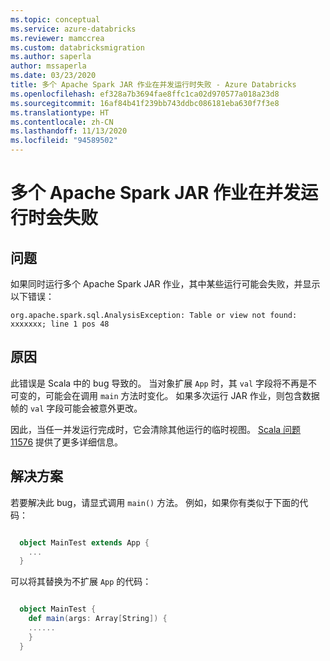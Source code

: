 ```yaml
---
ms.topic: conceptual
ms.service: azure-databricks
ms.reviewer: mamccrea
ms.custom: databricksmigration
ms.author: saperla
author: mssaperla
ms.date: 03/23/2020
title: 多个 Apache Spark JAR 作业在并发运行时失败 - Azure Databricks
ms.openlocfilehash: ef328a7b3694fae8ffc1ca02d970577a018a23d8
ms.sourcegitcommit: 16af84b41f239bb743ddbc086181eba630f7f3e8
ms.translationtype: HT
ms.contentlocale: zh-CN
ms.lasthandoff: 11/13/2020
ms.locfileid: "94589502"
---
```

# <a name="multiple-apache-spark-jar-jobs-fail-when-run-concurrently"></a>多个 Apache Spark JAR 作业在并发运行时会失败

## <a name="problem"></a>问题

如果同时运行多个 Apache Spark JAR 作业，其中某些运行可能会失败，并显示以下错误：

```console
org.apache.spark.sql.AnalysisException: Table or view not found: xxxxxxx; line 1 pos 48
```

## <a name="cause"></a>原因

此错误是 Scala 中的 bug 导致的。 当对象扩展 `App` 时，其 `val` 字段将不再是不可变的，可能会在调用 `main` 方法时变化。 如果多次运行 JAR 作业，则包含数据帧的 `val` 字段可能会被意外更改。

因此，当任一并发运行完成时，它会清除其他运行的临时视图。 [Scala 问题 11576](https://github.com/scala/bug/issues/11576) 提供了更多详细信息。

## <a name="solution"></a>解决方案

若要解决此 bug，请显式调用 `main()` 方法。 例如，如果你有类似于下面的代码：

```scala

  object MainTest extends App {
    ...
  }
```

可以将其替换为不扩展 `App` 的代码：

```scala

  object MainTest {
    def main(args: Array[String]) {
    ......
    }
  }
```
